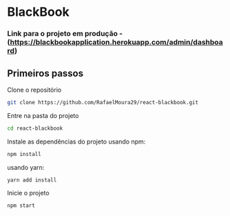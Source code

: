 # BlackBook 
### Link para o projeto em produção - (https://blackbookapplication.herokuapp.com/admin/dashboard)

## Primeiros passos

Clone o repositório
```sh
git clone https://github.com/RafaelMoura29/react-blackbook.git
```

Entre na pasta do projeto
```sh
cd react-blackbook
```

Instale as dependências do projeto
usando npm:
```sh
npm install
```

usando yarn:
```sh
yarn add install
```

Inicie o projeto
```sh
npm start
```
